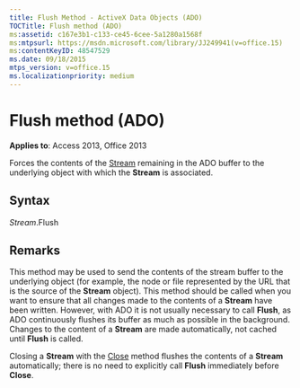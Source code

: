 ```yaml
---
title: Flush Method - ActiveX Data Objects (ADO)
TOCTitle: Flush method (ADO)
ms:assetid: c167e3b1-c133-ce45-6cee-5a1280a1568f
ms:mtpsurl: https://msdn.microsoft.com/library/JJ249941(v=office.15)
ms:contentKeyID: 48547529
ms.date: 09/18/2015
mtps_version: v=office.15
ms.localizationpriority: medium
---
```


# Flush method (ADO)


**Applies to**: Access 2013, Office 2013

Forces the contents of the [Stream](stream-object-ado.md) remaining in the ADO buffer to the underlying object with which the **Stream** is associated.

## Syntax

*Stream*.Flush

## Remarks

This method may be used to send the contents of the stream buffer to the underlying object (for example, the node or file represented by the URL that is the source of the **Stream** object). This method should be called when you want to ensure that all changes made to the contents of a **Stream** have been written. However, with ADO it is not usually necessary to call **Flush**, as ADO continuously flushes its buffer as much as possible in the background. Changes to the content of a **Stream** are made automatically, not cached until **Flush** is called.

Closing a **Stream** with the [Close](close-method-ado.md) method flushes the contents of a **Stream** automatically; there is no need to explicitly call **Flush** immediately before **Close**.

